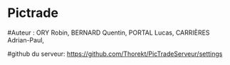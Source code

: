 # Pictrade

#Auteur :
ORY Robin,
BERNARD Quentin,
PORTAL Lucas,
CARRIÈRES Adrian-Paul,


#github du serveur: https://github.com/Thorekt/PicTradeServeur/settings
